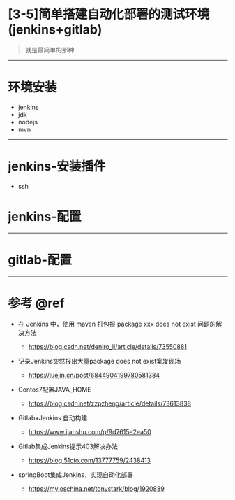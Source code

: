 # [3-5]简单搭建自动化部署的测试环境(jenkins+gitlab)

> 就是最简单的那种

---

# 环境安装

- jenkins
- jdk
- nodejs
- mvn

---

# jenkins-安装插件

- ssh

# jenkins-配置

---

# gitlab-配置

---

# 参考 @ref

- 在 Jenkins 中，使用 maven 打包报 package xxx does not exist 问题的解决方法
  - https://blog.csdn.net/deniro_li/article/details/73550881
- 记录Jenkins突然报出大量package does not exist案发现场
  - https://juejin.cn/post/6844904199780581384

- Centos7配置JAVA_HOME
  - https://blog.csdn.net/zzpzheng/article/details/73613838
- Gitlab+Jenkins 自动构建
  - https://www.jianshu.com/p/9d7615e2ea50
- Gitlab集成Jenkins提示403解决办法
  - https://blog.51cto.com/13777759/2438413
- springBoot集成Jenkins，实现自动化部署
  - https://my.oschina.net/tonystark/blog/1920889